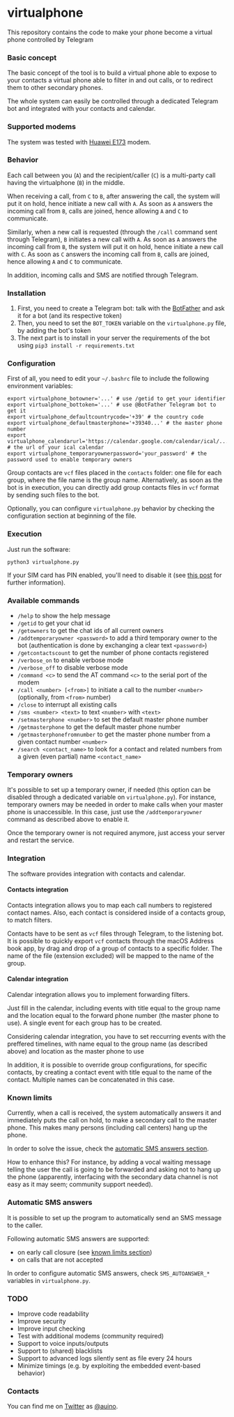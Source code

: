 # virtualphone

This repository contains the code to make your phone become a virtual phone controlled by Telegram

### Basic concept ###

The basic concept of the tool is to build a virtual phone able to expose to your contacts a virtual phone able to filter in and out calls, or to redirect them to other secondary phones.

The whole system can easily be controlled through a dedicated Telegram bot and integrated with your contacts and calendar.

### Supported modems ###

The system was tested with [Huawei E173](https://consumer.huawei.com/en/routers/e3372/specs/) modem.

### Behavior ###

Each call between you (`A`) and the recipient/caller (`C`) is a multi-party call having the virtualphone (`B`) in the middle.

When receiving a call, from `C` to `B`, after answering the call, the system will put it on hold, hence initiate a new call with `A`.
As soon as `A` answers the incoming call from `B`, calls are joined, hence allowing `A` and `C` to communicate.

Similarly, when a new call is requested (through the `/call` command sent through Telegram), `B` initiates a new call with `A`.
As soon as `A` answers the incoming call from `B`, the system will put it on hold, hence initiate a new call with `C`.
As soon as `C` answers the incoming call from `B`, calls are joined, hence allowing `A` and `C` to communicate.

In addition, incoming calls and SMS are notified through Telegram.

### Installation ###

1. First, you need to create a Telegram bot: talk with the [BotFather](https://t.me/botfather) and ask it for a bot (and its respective token)
2. Then, you need to set the `BOT_TOKEN` variable on the `virtualphone.py` file, by adding the bot's token
3. The next part is to install in your server the requirements of the bot using `pip3 install -r requirements.txt`

### Configuration ###

First of all, you need to edit your `~/.bashrc` file to include the following environment variables:
```
export virtualphone_botowner='...' # use /getid to get your identifier
export virtualphone_bottoken='...' # use @BotFather Telegram bot to get it
export virtualphone_defaultcountrycode='+39' # the country code
export virtualphone_defaultmasterphone='+39340...' # the master phone number
export virtualphone_calendarurl='https://calendar.google.com/calendar/ical/...' # the url of your ical calendar
export virtualphone_temporaryownerpassword='your_password' # the password used to enable temporary owners
```

Group contacts are `vcf` files placed in the `contacts` folder: one file for each group, where the file name is the group name.
Alternatively, as soon as the bot is in execution, you can directly add group contacts files in `vcf` format by sending such files to the bot.

Optionally, you can configure `virtualphone.py` behavior by checking the configuration section at beginning of the file.

### Execution ###

Just run the software:
```
python3 virtualphone.py
```

If your SIM card has PIN enabled, you'll need to disable it (see [this post](https://developer.gemalto.com/threads/unlock-sim-require-pin-code) for further information).

### Available commands ###

* `/help` to show the help message
* `/getid` to get your chat id
* `/getowners` to get the chat ids of all current owners
* `/addtemporaryowner <password>` to add a third temporary owner to the bot (authentication is done by exchanging a clear text `<password>`)
* `/getcontactscount` to get the number of phone contacts registered
* `/verbose_on` to enable verbose mode
* `/verbose_off` to disable verbose mode
* `/command <c>` to send the AT command `<c>` to the serial port of the modem
* `/call <number> [<from>]` to initiate a call to the number `<number>` (optionally, from `<from>` number)
* `/close` to interrupt all existing calls
* `/sms <number> <text>` to text `<number>` with `<text>`
* `/setmasterphone <number>` to set the default master phone number
* `/getmasterphone` to get the default master phone number
* `/getmasterphonefromnumber` to get the master phone number from a given contact number `<number>`
* `/search <contact_name>` to look for a contact and related numbers from a given (even partial) name `<contact_name>`

### Temporary owners ###

It's possible to set up a temporary owner, if needed (this option can be disabled through a dedicated variable on `virtualphone.py`).
For instance, temporary owners may be needed in order to make calls when your master phone is unaccessible.
In this case, just use the `/addtemporaryowner` command as described above to enable it.

Once the temporary owner is not required anymore, just access your server and restart the service.

### Integration ###

The software provides integration with contacts and calendar.

#### Contacts integration ####

Contacts integration allows you to map each call numbers to registered contact names.
Also, each contact is considered inside of a contacts group, to match filters.

Contacts have to be sent as `vcf` files through Telegram, to the listening bot.
It is possible to quickly export `vcf` contacts through the macOS Address book app, by drag and drop of a group of contacts to a specific folder.
The name of the file (extension excluded) will be mapped to the name of the group.

#### Calendar integration ####

Calendar integration allows you to implement forwarding filters.

Just fill in the calendar, including events with title equal to the group name and the location equal to the forward phone number (the master phone to use).
A single event for each group has to be created.

Considering calendar integration, you have to set reccurring events with the preffered timelines, with name equal to the group name (as described above) and location as the master phone to use

In addition, it is possible to override group configurations, for specific contacts, by creating a contact event with title equal to the name of the contact.
Multiple names can be concatenated in this case.

### Known limits ###

Currently, when a call is received, the system automatically answers it and immediately puts the call on hold, to make a secondary call to the master phone.
This makes many persons (including call centers) hang up the phone.

In order to solve the issue, check the [automatic SMS answers section](https://github.com/auino/virtualphone#automatic-sms-answers).

How to enhance this? For instance, by adding a vocal waiting message telling the user the call is going to be forwarded and asking not to hang up the phone (apparently, interfacing with the secondary data channel is not easy as it may seem; community support needed).

### Automatic SMS answers ###

It is possible to set up the program to automatically send an SMS message to the caller.

Following automatic SMS answers are supported:
* on early call closure (see [known limits section](https://github.com/auino/virtualphone#known-limits))
* on calls that are not accepted

In order to configure automatic SMS answers, check `SMS_AUTOANSWER_*` variables in `virtualphone.py`.

### TODO ###

* Improve code readability
* Improve security
* Improve input checking
* Test with additional modems (community required)
* Support to voice inputs/outputs
* Support to (shared) blacklists
* Support to advanced logs silently sent as file every 24 hours
* Minimize timings (e.g. by exploiting the embedded event-based behavior)

### Contacts ###

You can find me on [Twitter](https://twitter.com) as [@auino](https://twitter.com/auino).
